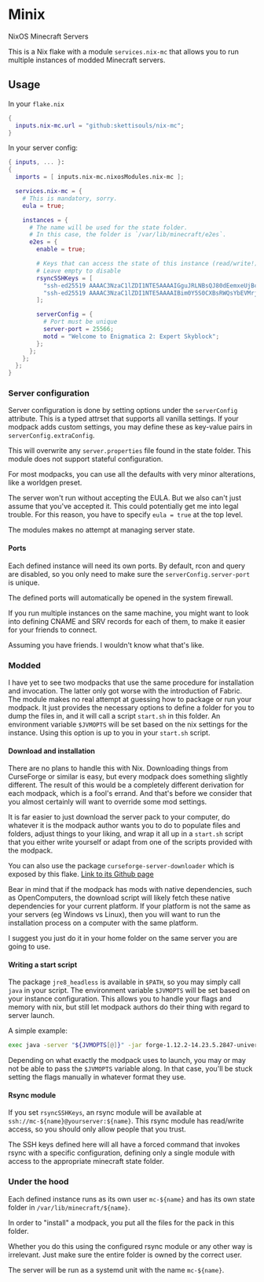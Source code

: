 # Minix

NixOS Minecraft Servers

This is a Nix flake with a module `services.nix-mc` that allows
you to run multiple instances of modded Minecraft servers.

## Usage

In your `flake.nix`

```nix
{
  inputs.nix-mc.url = "github:skettisouls/nix-mc";
}
```

In your server config:

```nix
{ inputs, ... }:
{
  imports = [ inputs.nix-mc.nixosModules.nix-mc ];

  services.nix-mc = {
    # This is mandatory, sorry.
    eula = true;

    instances = {
      # The name will be used for the state folder.
      # In this case, the folder is `/var/lib/minecraft/e2es`.
      e2es = {
        enable = true;

        # Keys that can access the state of this instance (read/write!) over an rsync module
        # Leave empty to disable
        rsyncSSHKeys = [
          "ssh-ed25519 AAAAC3NzaC1lZDI1NTE5AAAAIGguJRLNBsQJ80dEemxeUjBcpF5N7iylGLW4ZMP0eSP8"
          "ssh-ed25519 AAAAC3NzaC1lZDI1NTE5AAAAIBim0Y5S0CXBsRWQsYbEVMrjXUe3l5lLp2gBiZ5mWMO0"
        ];

        serverConfig = {
          # Port must be unique
          server-port = 25566;
          motd = "Welcome to Enigmatica 2: Expert Skyblock";
        };
      };
    };
  };
}
```

### Server configuration

Server configuration is done by setting options under the `serverConfig`
attribute.
This is a typed attrset that supports all vanilla settings. If your modpack
adds custom settings, you may define these as key-value pairs in
`serverConfig.extraConfig`.

This will overwrite any `server.properties` file found in the state folder.
This module does not support stateful configuration.

For most modpacks, you can use all the defaults with very minor alterations,
like a worldgen preset.

The server won't run without accepting the EULA. But we also can't just assume
that you've accepted it. This could potentially get me into legal trouble. For
this reason, you have to specify `eula = true` at the top level.

The modules makes no attempt at managing server state.

#### Ports

Each defined instance will need its own ports. By default, rcon and query are
disabled, so you only need to make sure the `serverConfig.server-port` is
unique.

The defined ports will automatically be opened in the system firewall.

If you run multiple instances on the same machine, you might want to look into
defining CNAME and SRV records for each of them, to make it easier for your
friends to connect.

Assuming you have friends. I wouldn't know what that's like.

### Modded

I have yet to see two modpacks that use the same procedure for installation
and invocation. The latter only got worse with the introduction of Fabric.
The module makes no real attempt at guessing how to package or run your
modpack. It just provides the necessary options to define a folder for you
to dump the files in, and it will call a script `start.sh` in this folder.
An environment variable `$JVMOPTS` will be set based on the nix settings
for the instance. Using this option is up to you in your `start.sh` script.

#### Download and installation

There are no plans to handle this with Nix. Downloading things from CurseForge
or similar is easy, but every modpack does something slightly different. The
result of this would be a completely different derivation for each modpack,
which is a fool's errand. And that's before we consider that you almost
certainly will want to override some mod settings.

It is far easier to just download the server pack to your computer, do
whatever it is the modpack author wants you to do to populate files and
folders, adjust things to your liking, and wrap it all up in a `start.sh`
script that you either write yourself or adapt from one of the scripts
provided with the modpack.

You can also use the package `curseforge-server-downloader` which is
exposed by this flake. [Link to its Github page](https://github.com/Malpiszonekx4/curseforge-server-downloader)

Bear in mind that if the modpack has mods with native dependencies, such as
OpenComputers, the download script will likely fetch these native dependencies
for your current platform. If your platform is not the same as your servers
(eg Windows vs Linux), then you will want to run the installation process on
a computer with the same platform.

I suggest you just do it in your home folder on the same server you are
going to use.

#### Writing a start script

The package `jre8_headless` is available in `$PATH`, so you may simply call
`java` in your script. The environment variable `$JVMOPTS` will be set based
on your instance configuration. This allows you to handle your flags and
memory with nix, but still let modpack authors do their thing with regard to
server launch.

A simple example:

```sh
exec java -server "${JVMOPTS[@]}" -jar forge-1.12.2-14.23.5.2847-universal.jar nogui"
```

Depending on what exactly the modpack uses to launch, you may or may not
be able to pass the `$JVMOPTS` variable along. In that case, you'll be
stuck setting the flags manually in whatever format they use.

#### Rsync module

If you set `rsyncSSHKeys`, an rsync module will be available at
`ssh://mc-${name}@yourserver:${name}`. This rsync module has
read/write access, so you should only allow people that you trust.

The SSH keys defined here will all have a forced command that invokes
rsync with a specific configuration, defining only a single module with
access to the appropriate minecraft state folder.

### Under the hood

Each defined instance runs as its own user `mc-${name}` and has
its own state folder in `/var/lib/minecraft/${name}`.

In order to "install" a modpack, you put all the files for the pack in this
folder.

Whether you do this using the configured rsync module or any other way is
irrelevant. Just make sure the entire folder is owned by the correct user.

The server will be run as a systemd unit with the name `mc-${name}`.
